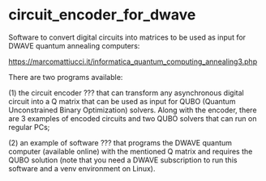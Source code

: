 # circuit_encoder_for_dwave
Software to convert digital circuits into matrices to be used as input for DWAVE quantum annealing computers:

https://marcomattiucci.it/informatica_quantum_computing_annealing3.php

There are two programs available:

(1) the circuit encoder ??? that can transform any asynchronous digital circuit into a Q matrix that can be used as input for QUBO (Quantum Unconstrained Binary Optimization) solvers. Along with the encoder, there are 3 examples of encoded circuits and two QUBO solvers that can run on regular PCs;

(2) an example of software ??? that programs the DWAVE quantum computer (available online) with the mentioned Q matrix and requires the QUBO solution (note that you need a DWAVE subscription to run this software and a venv environment on Linux).
